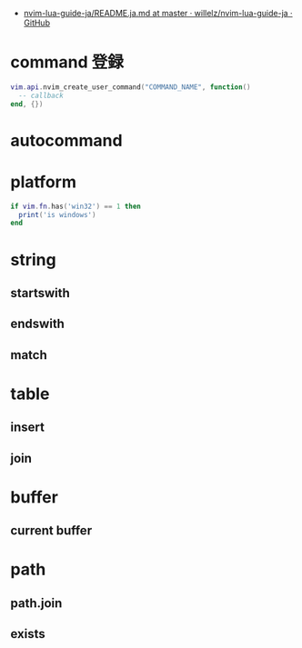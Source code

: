- [nvim-lua-guide-ja/README.ja.md at master · willelz/nvim-lua-guide-ja · GitHub](https://github.com/willelz/nvim-lua-guide-ja/blob/master/README.ja.md)

# command 登録

```lua
vim.api.nvim_create_user_command("COMMAND_NAME", function()
  -- callback
end, {})
```

# autocommand

# platform

```lua
if vim.fn.has('win32') == 1 then
  print('is windows')
end
```

# string

## startswith

## endswith

## match

# table

## insert

## join

# buffer

## current buffer

# path

## path.join

## exists
